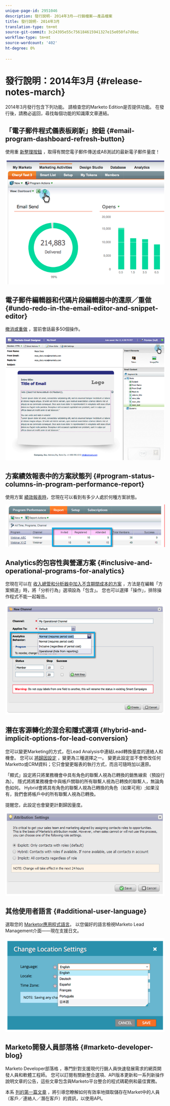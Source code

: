 ```yaml
---
unique-page-id: 2951046
description: 發行說明- 2014年3月——行銷檔案——產品檔案
title: 發行說明- 2014年3月
translation-type: tm+mt
source-git-commit: 3c24395e55c756184615941327e15e050fa7d0ac
workflow-type: tm+mt
source-wordcount: '402'
ht-degree: 0%

---
```



# 發行說明：2014年3月 {#release-notes-march}

2014年3月發行包含下列功能。 請檢查您的Marketo Edition是否提供功能。 在發行後，請務必返回，尋找每個功能的知識庫文章連結。

## 「電子郵件程式儀表板刷新」按鈕 {#email-program-dashboard-refresh-button}

使用重 [新整理按鈕](/help/marketo/product-docs/email-marketing/email-programs/email-program-data/use-the-email-program-dashboard.md) ，取得有關您電子郵件傳送或AB測試的最新電子郵件量度！

![](assets/image2014-9-22-11-3a35-3a15.png)

## 電子郵件編輯器和代碼片段編輯器中的還原／重做 {#undo-redo-in-the-email-editor-and-snippet-editor}

[撤消或重做](/help/marketo/product-docs/email-marketing/general/email-editor-2/edit-elements-in-an-email.md) ，當前會話最多50個操作。

![](assets/image2014-9-22-11-3a35-3a40.png)

## 方案績效報表中的方案狀態列 {#program-status-columns-in-program-performance-report}

使用方案 [績效報表時](/help/marketo/product-docs/core-marketo-concepts/programs/program-performance-report/add-program-status-columns-to-a-program-report.md)，您現在可以看到有多少人處於何種方案狀態。

![](assets/image2014-9-22-11-3a36-3a13.png)

## Analytics的包容性與營運方案 {#inclusive-and-operational-programs-for-analytics}

您現在可以在 [收入總管和分析器中加入不含期間成本的方案](/help/marketo/product-docs/reporting/revenue-cycle-analytics/program-analytics/make-a-program-without-a-period-cost-available-in-revenue-explorer-and-analyzers.md) ，方法是在編輯「方案頻道」時，將「分析行為」選項設為「包含」。 您也可以選擇「操作」，排除操作程式不能一起報告。

![](assets/image2014-9-22-11-3a36-3a32.png)

## 潛在客源轉化的混合和隱式選項 {#hybrid-and-implicit-options-for-lead-conversion}

您可以變更Marketing的方式，在Lead Analysis中連結Lead轉換量度的連絡人和機會。 您可以 [將歸因設定](/help/marketo/product-docs/administration/settings/change-attribution-settings-for-analytics.md) ，變更為三種選擇之一。 變更此設定並不會修改任何Marketto或CRM資料；它只會變更報表的執行方式，而且可隨時加以還原。

「顯式」設定將只將業務機會中具有角色的聯繫人視為已轉換的銷售線索（預設行為）。 隱式將將業務機會中與帳戶關聯的所有聯繫人視為已轉換的聯繫人，無論角色如何。 Hybrid會將具有角色的聯繫人視為已轉換的角色（如果可用）;如果沒有，我們會將帳戶中的所有聯繫人視為已轉換。

提醒您，此設定也會變更計劃歸因量度。

![](assets/image2014-9-22-11-3a36-3a51.png)

## 其他使用者語言 {#additional-user-language}

選取您的 [Marketor應用程式語言](/help/marketo/product-docs/administration/settings/select-your-language-locale-and-time-zone.md)。 以您偏好的語言檢視Marketo Lead Management介面——現在支援日文。

![](assets/image2014-9-22-11-3a37-3a14.png)

## Marketo開發人員部落格 {#marketo-developer-blog}

Marketo Developer部落格 [](http://developers.marketo.com/blog/) ，專門針對支援現代行銷人員快速發展需求的網頁開發人員和軟體工程師。 您可以訂閱有關新整合選項、API版本更新和一系列新操作說明文章的公告，這些文章包含與Marketo平台整合的程式碼範例和最佳實務。

本系 [列的第一篇文章](http://developers.marketo.com/blog/retrieving-customer-and-prospect-information-from-marketo-using-the-api/) ，將引導您瞭解如何有效率地擷取儲存在Market中的人員（客戶／連絡人／潛在客戶）的資訊，以使用API。

